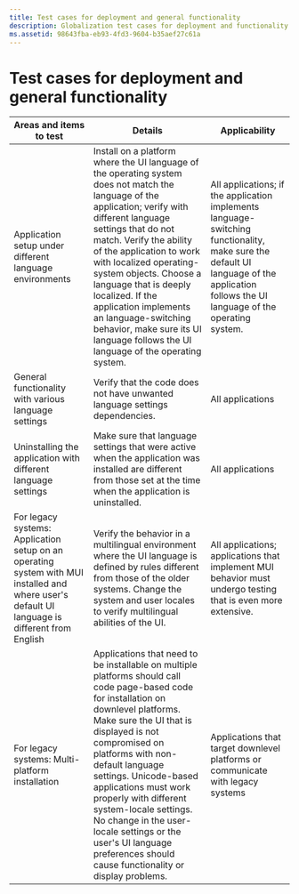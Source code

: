 ```yaml
---
title: Test cases for deployment and general functionality
description: Globalization test cases for deployment and functionality.
ms.assetid: 98643fba-eb93-4fd3-9604-b35aef27c61a
---
```


# Test cases for deployment and general functionality

| Areas and items to test | Details | Applicability |
| --- | --- | --- |
| Application setup under different language environments | Install on a platform where the UI language of the operating system does not match the language of the application; verify with different language settings that do not match. Verify the ability of the application to work with localized operating-system objects. Choose a language that is deeply localized. If the application implements an language-switching behavior, make sure its UI language follows the UI language of the operating system. | All applications; if the application implements language-switching functionality, make sure the default UI language of the application follows the UI language of the operating system. | 
| General functionality with various language settings | Verify that the code does not have unwanted language settings dependencies. | All applications | 
| Uninstalling the application with different language settings | Make sure that language settings that were active when the application was installed are different from those set at the time when the application is uninstalled. | All applications | 
| For legacy systems: Application setup on an operating system with MUI installed and where user's default UI language is different from English | Verify the behavior in a multilingual environment where the UI language is defined by rules different from those of the older systems. Change the system and user locales to verify multilingual abilities of the UI. | All applications; applications that implement MUI behavior must undergo testing that is even more extensive. | 
| For legacy systems: Multi-platform installation | Applications that need to be installable on multiple platforms should call code page-based code for installation on downlevel platforms. Make sure the UI that is displayed is not compromised on platforms with non-default language settings. Unicode-based applications must work properly with different system-locale settings. No change in the user-locale settings or the user's UI language preferences should cause functionality or display problems. | Applications that target downlevel platforms or communicate with legacy systems | 
